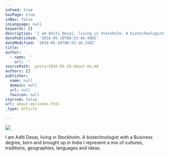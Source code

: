 ```yaml
---
inFeed: true
hasPage: true
inNav: false
inLanguage: null
keywords: []
description: 'I am Aditi Desai, living in Stockholm. A biotechnologist with a Business degree, born and brought up in India I represent a mix of cultures, traditions, geographies, languages and ideas. '
datePublished: '2016-05-10T00:53:46.498Z'
dateModified: '2016-05-10T00:53:16.158Z'
title: ''
author:
  - name: ''
    url: ''
sourcePath: _posts/2016-05-10-about-me.md
authors: []
publisher:
  name: null
  domain: null
  url: null
  favicon: null
starred: false
url: about-me/index.html
_type: Article

---
```

![](https://s3-us-west-2.amazonaws.com/the-grid-img/p/2d73ad18c46c6928bbbf5352b0b009aee375a22e.jpg)

I am Aditi Desai, living in Stockholm. A biotechnologist with a Business degree, born and brought up in India I represent a mix of cultures, traditions, geographies, languages and ideas.